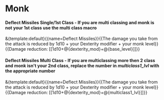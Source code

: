 # Monk

#### Deflect Missiles Single/1st Class - If you are multi classing and monk is not your 1st class use the multi class macro
&{template:default}{{name=Deflect Missiles}}{{The damage you take from the attack is reduced by 1d10 + your Dexterity modifier + your monk level}}{{Damage reduction: [[1d10+@{dexterity_mod}+@{base_level}]]}}

#### Deflect Missiles Multi Class - If you are multiclassing more then 2 class and monk isn't your 2nd class, replace the number in *multiclass1_lvl* with the appropriate number
&{template:default}{{name=Deflect Missiles}}{{The damage you take from the attack is reduced by 1d10 + your Dexterity modifier + your monk level}}{{Damage reduction: [[1d10+@{dexterity_mod}+@{multiclass1_lvl}]]}}
